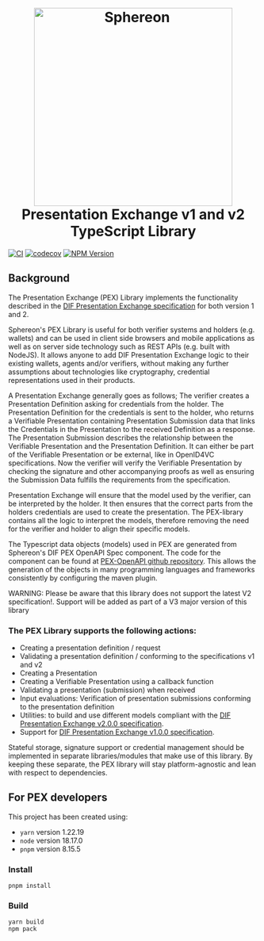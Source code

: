 <h1 align="center">
  <br>
  <a href="https://www.sphereon.com"><img src="https://sphereon.com/content/themes/sphereon/assets/img/logo.svg" alt="Sphereon" width="400"></a>
  <br>Presentation Exchange v1 and v2
  <br>TypeScript Library
  <br>
</h1>

[![CI](https://github.com/Sphereon-Opensource/pex/actions/workflows/main.yml/badge.svg)](https://github.com/Sphereon-Opensource/pex/actions/workflows/main.yml) [![codecov](https://codecov.io/gh/Sphereon-Opensource/pex/branch/develop/graph/badge.svg?token=9P1JGUYA35)](https://codecov.io/gh/Sphereon-Opensource/pex) [![NPM Version](https://img.shields.io/npm/v/@sphereon/pex.svg)](https://npm.im/@sphereon/pex)

## Background

The Presentation Exchange (PEX) Library implements the functionality
described in the [DIF Presentation Exchange specification](https://identity.foundation/presentation-exchange/) for both
version 1 and 2.

Sphereon's PEX Library is useful for both verifier systems and holders (e.g. wallets) and can be used in client side
browsers and mobile applications as well as on server side technology such as REST APIs (e.g. built with NodeJS). It
allows anyone to add DIF Presentation Exchange logic to their existing wallets, agents and/or verifiers, without making
any further assumptions about technologies like cryptography, credential representations used in their products.

A Presentation Exchange generally goes as follows; The verifier creates a Presentation Definition asking for
credentials from the holder. The Presentation Definition for the credentials is sent to the holder, who returns a
Verifiable
Presentation containing Presentation Submission data that links the Credentials in the Presentation to the received
Definition as a response.
The Presentation Submission describes the relationship between the Verifiable Presentation and the Presentation
Definition.
It can either be part of the Verifiable Presentation or be external, like in OpenID4VC specifications.
Now the verifier will verify the Verifiable Presentation by checking the signature and other
accompanying proofs as well as ensuring the Submission Data fulfills the requirements from the specification.

Presentation Exchange will ensure that the model used by the verifier, can be interpreted by the holder. It then
ensures that the correct parts from the holders credentials are used to create the presentation. The PEX-library
contains all
the logic to interpret the models, therefore removing the need for the verifier and holder to align their specific
models.

The Typescript data objects (models) used in PEX are generated from Sphereon's DIF PEX OpenAPI Spec component. The code
for the
component can be found at [PEX-OpenAPI github repository](https://github.com/Sphereon-Opensource/pex-openapi). This
allows the generation of the objects in many programming languages and frameworks consistently by configuring the maven
plugin.

WARNING: Please be aware that this library does not support the latest V2 specification!. Support will be added as part
of a V3 major version of this library

### The PEX Library supports the following actions:

- Creating a presentation definition / request
- Validating a presentation definition / conforming to the specifications v1 and v2
- Creating a Presentation
- Creating a Verifiable Presentation using a callback function
- Validating a presentation (submission) when received
- Input evaluations: Verification of presentation submissions conforming to the presentation definition
- Utilities: to build and use different models compliant with
  the [DIF Presentation Exchange v2.0.0 specification](https://identity.foundation/presentation-exchange/).
- Support
  for [DIF Presentation Exchange v1.0.0 specification](https://identity.foundation/presentation-exchange/spec/v1.0.0/).

Stateful storage, signature support or credential management should be implemented in separate libraries/modules that
make use of this library. By keeping these separate, the PEX library will stay
platform-agnostic and lean with respect to dependencies.

## For PEX developers

This project has been created using:

- `yarn` version 1.22.19
- `node` version 18.17.0
- `pnpm` version 8.15.5

### Install

```shell
pnpm install
```

### Build

```shell
yarn build
npm pack
```
